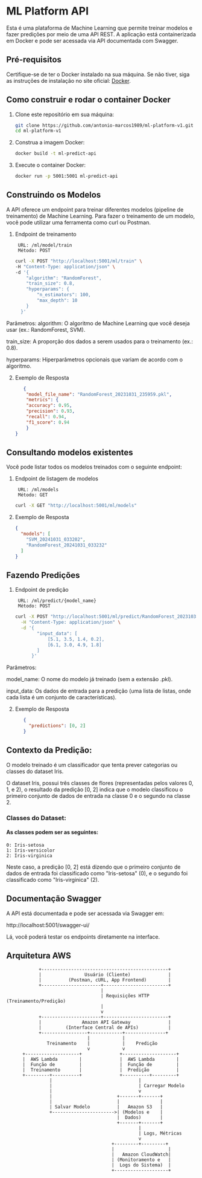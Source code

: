 # ML Platform API

Esta é uma plataforma de Machine Learning que permite treinar modelos e fazer predições por meio de uma API REST. A aplicação está containerizada em Docker e pode ser acessada via API documentada com Swagger.

## Pré-requisitos

Certifique-se de ter o Docker instalado na sua máquina. Se não tiver, siga as instruções de instalação no site oficial: [Docker](https://www.docker.com/products/docker-desktop).

## Como construir e rodar o container Docker

1. Clone este repositório em sua máquina:

   ```bash
   git clone https://github.com/antonio-marcos1989/ml-platform-v1.git
   cd ml-platform-v1
   
2. Construa a imagem Docker:
    ```bash
    docker build -t ml-predict-api
3. Execute o container Docker:
    ```bash
    docker run -p 5001:5001 ml-predict-api
   
## Construindo os Modelos

A API oferece um endpoint para treinar diferentes modelos (pipeline de treinamento) de Machine Learning. Para fazer o treinamento de um modelo, você pode utilizar uma ferramenta como curl ou Postman.

1. Endpoint de treinamento

        URL: /ml/model/train
        Método: POST

    ```bash
    curl -X POST "http://localhost:5001/ml/train" \
    -H "Content-Type: application/json" \
    -d '{
        "algorithm": "RandomForest",
        "train_size": 0.8,
        "hyperparams": {
            "n_estimators": 100,
            "max_depth": 10
        }
      }'

Parâmetros:
algorithm: O algoritmo de Machine Learning que você deseja usar (ex.: RandomForest, SVM).

train_size: A proporção dos dados a serem usados para o treinamento (ex.: 0.8).

hyperparams: Hiperparâmetros opcionais que variam de acordo com o algoritmo.

2. Exemplo de Resposta

    ```json
       {
        "model_file_name": "RandomForest_20231031_235959.pkl",
        "metrics": {
        "accuracy": 0.95,
        "precision": 0.93,
        "recall": 0.94,
        "f1_score": 0.94
        }
    }
   
## Consultando modelos existentes

Você pode listar todos os modelos treinados com o seguinte endpoint:

1. Endpoint de listagem de modelos

        URL: /ml/models
        Método: GET

    ```bash
    curl -X GET "http://localhost:5001/ml/models"

2. Exemplo de Resposta

    ```json
    {
      "models": [
        "SVM_20241031_033202",
        "RandomForest_20241031_033232"
      ]
    }
## Fazendo Predições

1. Endpoint de predição

        URL: /ml/predict/{model_name}
        Método: POST

    ```bash
    curl -X POST "http://localhost:5001/ml/predict/RandomForest_20231031_235959" \
      -H "Content-Type: application/json" \
      -d '{
            "input_data": [
                [5.1, 3.5, 1.4, 0.2],
                [6.1, 3.0, 4.9, 1.8]
            ]
          }'


Parâmetros:

model_name: O nome do modelo já treinado (sem a extensão .pkl). 

input_data: Os dados de entrada para a predição (uma lista de listas, onde cada lista é um conjunto de características).

2. Exemplo de Resposta

    ```json
       {
         "predictions": [0, 2]
       }
   
## Contexto da Predição:
O modelo treinado é um classificador que tenta prever categorias ou classes do dataset Iris. 

O dataset Iris, possui três classes de flores (representadas pelos valores 0, 1, e 2), o resultado da predição [0, 2] indica que o modelo classificou o primeiro conjunto de dados de entrada na classe 0 e o segundo na classe 2.

### Classes do Dataset:

#### As classes podem ser as seguintes:
    0: Iris-setosa
    1: Iris-versicolor
    2: Iris-virginica

Neste caso, a predição [0, 2] está dizendo que o primeiro conjunto de dados de entrada foi classificado como "Iris-setosa" (0), e o segundo foi classificado como "Iris-virginica" (2).
   
## Documentação Swagger

A API está documentada e pode ser acessada via Swagger em:

http://localhost:5001/swagger-ui/

Lá, você poderá testar os endpoints diretamente na interface.

## Arquitetura AWS

                +-----------------------------------------------+
                |                Usuário (Cliente)              |
                |          (Postman, cURL, App Frontend)        |
                +----------------------+------------------------+
                                       |
                                       | Requisições HTTP (Treinamento/Predição)
                                       |
                                       v
                +----------------------+------------------------+
                |               Amazon API Gateway              |
                |         (Interface Central de APIs)           |
                +-----------------+------------+---------------+
                                  |            |
                   Treinamento    |            |    Predição
                                  v            v
          +--------------------+              +--------------------+
          |  AWS Lambda        |              |  AWS Lambda        |
          |  Função de         |              |  Função de         |
          |  Treinamento       |              |  Predição          |
          +---------+----------+              +----------+---------+
                    |                                |
                    |                                | Carregar Modelo
                    |                                v
                    |                        +-------+-------+
                    |                        |               |
                    | Salvar Modelo          |   Amazon S3   |
                    +----------------------->| (Modelos e    |
                                             |  Dados)       |
                                             +-------+-------+
                                                     |
                                                     | Logs, Métricas
                                                     v
                                           +---------+---------+
                                           |                    |
                                           |   Amazon CloudWatch|
                                           | (Monitoramento e   |
                                           |  Logs do Sistema)  |
                                           +--------------------+

